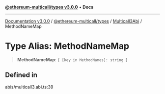 [**@ethereum-multicall/types v3.0.0**](../../../README.md) • **Docs**

***

[Documentation v3.0.0](../../../../../packages.md) / [@ethereum-multicall/types](../../../README.md) / [Multicall3Abi](../README.md) / MethodNameMap

# Type Alias: MethodNameMap

> **MethodNameMap**: `{ [key in MethodNames]: string }`

## Defined in

abis/multicall3.abi.ts:39
